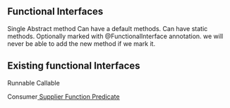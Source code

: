 Functional Interfaces
---------------------
Single Abstract method
Can have a default methods.
Can have static methods.
Optionally marked with @FunctionalInterface annotation. we will never be able to add the new method if we mark it.


Existing functional Interfaces
-----------------------
Runnable 
Callable

Consumer<U>
Supplier<U>
Function<U><R>
Predicate<T>

